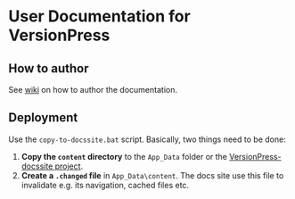 # User Documentation for VersionPress #

## How to author

See [wiki](http://wiki.agilio.cz/versionpress:dokumentace#uzivatelska-dokumentace) on how to author the documentation.

## Deployment

Use the `copy-to-docssite.bat` script. Basically, two things need to be done:

1. **Copy the `content` directory** to the `App_Data` folder or the [VersionPress-docssite project](https://bitbucket.org/agilio/versionpress-docssite).
2. **Create a `.changed` file** in `App_Data\content`. The docs site use this file to invalidate e.g. its navigation, cached files etc.